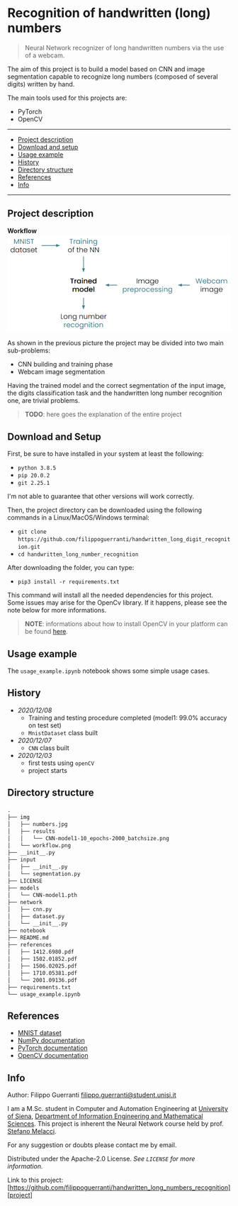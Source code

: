 # Recognition of handwritten (long) numbers
> Neural Network recognizer of long handwritten numbers via the use of a webcam.

The aim of this project is to build a model based on CNN and image segmentation capable to recognize long numbers (composed of several digits) written by hand. 

The main tools used for this projects are:
* PyTorch
* OpenCV

---
* [Project description](#project-description)
* [Download and setup](#download-and-setup)
* [Usage example](#usage-example)
* [History](#history)
* [Directory structure](#directory-structure)
* [References](#references)
* [Info](#info)

---

## Project description

**Workflow**
![](img/workflow.png)

As shown in the previous picture the project may be divided into two main sub-problems:

 * CNN building and training phase
 * Webcam image segmentation
 
Having the trained model and the correct segmentation of the input image, the digits classification task and the handwritten long number recognition one, are trivial problems.

> **TODO**: here goes the explanation of the entire project 

## Download and Setup

First, be sure to have installed in your system at least the following:

* `python 3.8.5`
* `pip 20.0.2`
* `git 2.25.1`

I'm not able to guarantee that other versions will work correctly.

Then, the project directory can be downloaded using the following commands in a Linux/MacOS/Windows terminal:

* `git clone https://github.com/filippoguerranti/handwritten_long_digit_recognition.git`
* `cd handwritten_long_number_recognition`

After downloading the folder, you can type:

* `pip3 install -r requirements.txt`

This command will install all the needed dependencies for this project.
Some issues may arise for the OpenCv library. If it happens, please see the note below for more informations.

> **NOTE**: informations about how to install OpenCV in your platform can be found [here][opencv-installation].

## Usage example

The `usage_example.ipynb` notebook shows some simple usage cases.

## History

* _2020/12/08_
  * Training and testing procedure completed (model1: 99.0% accuracy on test set)
  * `MnistDataset` class built
* _2020/12/07_
  * `CNN` class built 
* _2020/12/03_
  * first tests using `openCV`
  * project starts
   
   
## Directory structure

```
.
├── img
│   ├── numbers.jpg
│   ├── results
│   │   └── CNN-model1-10_epochs-2000_batchsize.png
│   └── workflow.png
├── __init__.py
├── input
│   ├── __init__.py
│   └── segmentation.py
├── LICENSE
├── models
│   └── CNN-model1.pth
├── network
│   ├── cnn.py
│   ├── dataset.py
│   └── __init__.py
├── notebook
├── README.md
├── references
│   ├── 1412.6980.pdf
│   ├── 1502.01852.pdf
│   ├── 1506.02025.pdf
│   ├── 1710.05381.pdf
│   └── 2001.09136.pdf
├── requirements.txt
└── usage_example.ipynb
```
  
## References

* [MNIST dataset][mnist]
* [NumPy documentation][numpy]
* [PyTorch documentation][torch]
* [OpenCV documentation][opencv]


## Info

Author: Filippo Guerranti <filippo.guerranti@student.unisi.it>

I am a M.Sc. student in Computer and Automation Engineering at [University of Siena][unisi], [Department of Information Engineering and Mathematical Sciences][diism]. This project is inherent the Neural Network course held by prof. [Stefano Melacci][melacci].

For any suggestion or doubts please contact me by email.

Distributed under the Apache-2.0 License. _See ``LICENSE`` for more information._

Link to this project: [https://github.com/filippoguerranti/handwritten_long_numbers_recognition][project]


<!-- Markdown link & img dfn's -->
[wiki]: https://github.com/filippoguerranti/handwritten_long_digit_recognition/wiki
[mnist]: http://yann.lecun.com/exdb/mnist/
[numpy]: https://numpy.org/doc/stable/
[torch]: https://pytorch.org/docs/stable/index.html
[opencv]: https://docs.opencv.org/master/index.html
[opencv-installation]: https://docs.opencv.org/master/df/d65/tutorial_table_of_content_introduction.html
[project]: https://github.com/filippoguerranti/handwritten_long_numbers_recognition
[unisi]: https://www.unisi.it/
[diism]: https://www.diism.unisi.it/it
[melacci]: https://www3.diism.unisi.it/~melacci/index.html

